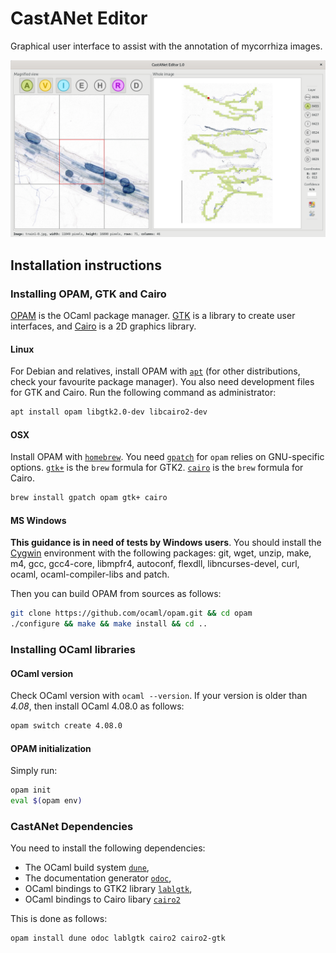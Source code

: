 # CastANet Editor

Graphical user interface to assist with the annotation of mycorrhiza images.

![](doc/castanet-editor.png)

## Installation instructions

### Installing OPAM, GTK and Cairo

[OPAM](https://opam.ocaml.org/) is the OCaml package manager.
[GTK](https://www.gtk.org/) is a library to create user interfaces, and
[Cairo](https://www.cairographics.org/) is a 2D graphics library.

#### Linux

For Debian and relatives, install OPAM with [`apt`](https://salsa.debian.org/apt-team/apt)
(for other distributions, check your favourite package manager). You also need
development files for GTK and Cairo. Run the following command as administrator:

```bash
apt install opam libgtk2.0-dev libcairo2-dev
```

#### OSX

Install OPAM with [`homebrew`](https://brew.sh/).
You need [`gpatch`](https://formulae.brew.sh/formula/gpatch) for `opam` relies 
on GNU-specific options.
[`gtk+`](https://formulae.brew.sh/formula/gtk+) is the `brew` formula for GTK2.
[`cairo`](https://formulae.brew.sh/formula/cairo) is the `brew` formula for Cairo.

```bash
brew install gpatch opam gtk+ cairo
```

#### MS Windows

**This guidance is in need of tests by Windows users**.
You should install the [Cygwin](https://www.cygwin.com/) environment with the
following packages: git, wget, unzip, make, m4, gcc, gcc4-core, libmpfr4, 
autoconf, flexdll, libncurses-devel, curl, ocaml, ocaml-compiler-libs and patch.

Then you can build OPAM from sources as follows:

```bash
git clone https://github.com/ocaml/opam.git && cd opam
./configure && make && make install && cd ..
```


### Installing OCaml libraries

#### OCaml version

Check OCaml version with `ocaml --version`. If your version is older than 
*4.08*, then install OCaml 4.08.0 as follows:

```bash
opam switch create 4.08.0
```

#### OPAM initialization

Simply run:

```bash
opam init
eval $(opam env)
```

### CastANet Dependencies

You need to install the following dependencies:

- The OCaml build system [`dune`](https://opam.ocaml.org/packages/dune/),
- The documentation generator [`odoc`](https://opam.ocaml.org/packages/odoc/),
- OCaml bindings to GTK2 library [`lablgtk`](https://opam.ocaml.org/packages/lablgtk/),
- OCaml bindings to Cairo libary [`cairo2`](https://opam.ocaml.org/packages/cairo2/)

This is done as follows:

```bash
opam install dune odoc lablgtk cairo2 cairo2-gtk
```

